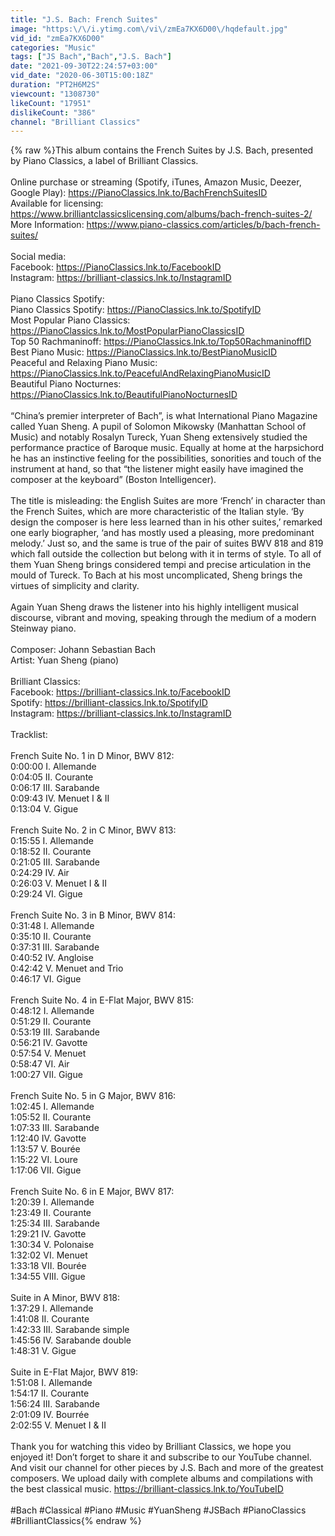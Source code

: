 ```yaml
---
title: "J.S. Bach: French Suites"
image: "https:\/\/i.ytimg.com\/vi\/zmEa7KX6D00\/hqdefault.jpg"
vid_id: "zmEa7KX6D00"
categories: "Music"
tags: ["JS Bach","Bach","J.S. Bach"]
date: "2021-09-30T22:24:57+03:00"
vid_date: "2020-06-30T15:00:18Z"
duration: "PT2H6M2S"
viewcount: "1308730"
likeCount: "17951"
dislikeCount: "386"
channel: "Brilliant Classics"
---
```

{% raw %}This album contains the French Suites by J.S. Bach, presented by Piano Classics, a label of Brilliant Classics.<br /><br />Online purchase or streaming (Spotify, iTunes, Amazon Music, Deezer, Google Play): <a rel="nofollow" target="blank" href="https://PianoClassics.lnk.to/BachFrenchSuitesID">https://PianoClassics.lnk.to/BachFrenchSuitesID</a><br />Available for licensing: <a rel="nofollow" target="blank" href="https://www.brilliantclassicslicensing.com/albums/bach-french-suites-2/">https://www.brilliantclassicslicensing.com/albums/bach-french-suites-2/</a><br />More Information: <a rel="nofollow" target="blank" href="https://www.piano-classics.com/articles/b/bach-french-suites/">https://www.piano-classics.com/articles/b/bach-french-suites/</a><br /><br />Social media:<br />Facebook: <a rel="nofollow" target="blank" href="https://PianoClassics.lnk.to/FacebookID">https://PianoClassics.lnk.to/FacebookID</a><br />Instagram: <a rel="nofollow" target="blank" href="https://brilliant-classics.lnk.to/InstagramID">https://brilliant-classics.lnk.to/InstagramID</a><br /><br />Piano Classics Spotify:<br />Piano Classics Spotify: <a rel="nofollow" target="blank" href="https://PianoClassics.lnk.to/SpotifyID">https://PianoClassics.lnk.to/SpotifyID</a><br />Most Popular Piano Classics: <a rel="nofollow" target="blank" href="https://PianoClassics.lnk.to/MostPopularPianoClassicsID">https://PianoClassics.lnk.to/MostPopularPianoClassicsID</a><br />Top 50 Rachmaninoff: <a rel="nofollow" target="blank" href="https://PianoClassics.lnk.to/Top50RachmaninoffID">https://PianoClassics.lnk.to/Top50RachmaninoffID</a><br />Best Piano Music: <a rel="nofollow" target="blank" href="https://PianoClassics.lnk.to/BestPianoMusicID">https://PianoClassics.lnk.to/BestPianoMusicID</a><br />Peaceful and Relaxing Piano Music: <a rel="nofollow" target="blank" href="https://PianoClassics.lnk.to/PeacefulAndRelaxingPianoMusicID">https://PianoClassics.lnk.to/PeacefulAndRelaxingPianoMusicID</a><br />Beautiful Piano Nocturnes: <a rel="nofollow" target="blank" href="https://PianoClassics.lnk.to/BeautifulPianoNocturnesID">https://PianoClassics.lnk.to/BeautifulPianoNocturnesID</a><br /><br />“China’s premier interpreter of Bach”, is what International Piano Magazine called Yuan Sheng. A pupil of Solomon Mikowsky (Manhattan School of Music) and notably Rosalyn Tureck, Yuan Sheng extensively studied the performance practice of Baroque music. Equally at home at the harpsichord he has an instinctive feeling for the possibilities, sonorities and touch of the instrument at hand, so that “the listener might easily have imagined the composer at the keyboard” (Boston Intelligencer).<br /><br />The title is misleading: the English Suites are more ‘French’ in character than the French Suites, which are more characteristic of the Italian style. ‘By design the composer is here less learned than in his other suites,’ remarked one early biographer, ‘and has mostly used a pleasing, more predominant melody.’ Just so, and the same is true of the pair of suites BWV 818 and 819 which fall outside the collection but belong with it in terms of style. To all of them Yuan Sheng brings considered tempi and precise articulation in the mould of Tureck. To Bach at his most uncomplicated, Sheng brings the virtues of simplicity and clarity.<br /><br />Again Yuan Sheng draws the listener into his highly intelligent musical discourse, vibrant and moving, speaking through the medium of a modern Steinway piano.<br /><br />Composer: Johann Sebastian Bach<br />Artist: Yuan Sheng (piano)<br /><br />Brilliant Classics:<br />Facebook: <a rel="nofollow" target="blank" href="https://brilliant-classics.lnk.to/FacebookID">https://brilliant-classics.lnk.to/FacebookID</a><br />Spotify: <a rel="nofollow" target="blank" href="https://brilliant-classics.lnk.to/SpotifyID">https://brilliant-classics.lnk.to/SpotifyID</a><br />Instagram: <a rel="nofollow" target="blank" href="https://brilliant-classics.lnk.to/InstagramID">https://brilliant-classics.lnk.to/InstagramID</a><br /><br />Tracklist:<br /><br />French Suite No. 1 in D Minor, BWV 812:<br />0:00:00 I. Allemande<br />0:04:05 II. Courante<br />0:06:17 III. Sarabande<br />0:09:43 IV. Menuet I &amp; II<br />0:13:04 V. Gigue<br /> <br />French Suite No. 2 in C Minor, BWV 813:<br />0:15:55 I. Allemande<br />0:18:52 II. Courante<br />0:21:05 III. Sarabande<br />0:24:29 IV. Air<br />0:26:03 V. Menuet I &amp; II<br />0:29:24 VI. Gigue<br /> <br />French Suite No. 3 in B Minor, BWV 814:<br />0:31:48 I. Allemande<br />0:35:10 II. Courante<br />0:37:31 III. Sarabande<br />0:40:52 IV. Angloise<br />0:42:42 V. Menuet and Trio<br />0:46:17 VI. Gigue<br /> <br />French Suite No. 4 in E-Flat Major, BWV 815:<br />0:48:12 I. Allemande<br />0:51:29 II. Courante<br />0:53:19 III. Sarabande<br />0:56:21 IV. Gavotte<br />0:57:54 V. Menuet<br />0:58:47 VI. Air<br />1:00:27 VII. Gigue<br /><br />French Suite No. 5 in G Major, BWV 816:<br />1:02:45 I. Allemande<br />1:05:52 II. Courante<br />1:07:33 III. Sarabande<br />1:12:40 IV. Gavotte<br />1:13:57 V. Bourée<br />1:15:22 VI. Loure<br />1:17:06 VII. Gigue<br /> <br />French Suite No. 6 in E Major, BWV 817:<br />1:20:39 I. Allemande<br />1:23:49 II. Courante<br />1:25:34 III. Sarabande<br />1:29:21 IV. Gavotte<br />1:30:34 V. Polonaise<br />1:32:02 VI. Menuet<br />1:33:18 VII. Bourée<br />1:34:55 VIII. Gigue<br /> <br />Suite in A Minor, BWV 818:<br />1:37:29 I. Allemande<br />1:41:08 II. Courante<br />1:42:33 III. Sarabande simple<br />1:45:56 IV. Sarabande double<br />1:48:31 V. Gigue<br /> <br />Suite in E-Flat Major, BWV 819:<br />1:51:08 I. Allemande<br />1:54:17 II. Courante<br />1:56:24 III. Sarabande<br />2:01:09 IV. Bourrée<br />2:02:55 V. Menuet I &amp; II<br /><br />Thank you for watching this video by Brilliant Classics, we hope you enjoyed it! Don’t forget to share it and subscribe to our YouTube channel. And visit our channel for other pieces by J.S. Bach and more of the greatest composers. We upload daily with complete albums and compilations with the best classical music. <a rel="nofollow" target="blank" href="https://brilliant-classics.lnk.to/YouTubeID">https://brilliant-classics.lnk.to/YouTubeID</a><br /><br />#Bach #Classical #Piano #Music #YuanSheng #JSBach #PianoClassics #BrilliantClassics{% endraw %}
